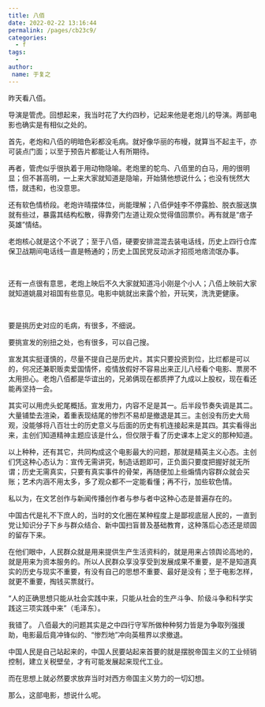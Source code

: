 ```yaml
---
title: 八佰
date: 2022-02-22 13:16:44
permalink: /pages/cb23c9/
categories:
  - f
tags:
  - 
author:
 name: 于复之
---
```

昨天看八佰。

 

导演是管虎。回想起来，我当时花了大约四秒，记起来他是老炮儿的导演。两部电影也确实是有相似之处的。

 

首先，老炮和八佰的明暗色彩都没毛病。就好像华丽的布幔，就算当不起主干，亦可装点门面；以至于预告片都能让人有所期待。

再者，管虎似乎很执着于用动物隐喻。老炮里的鸵鸟、八佰里的白马，用的很明显；但不甚高明，一上来大家就知道是隐喻，开始猜他想说什么；也没有恍然大悟，就违和，也没意思。

还有软色情桥段。老炮许晴摆体位，尚能理解；八佰伊娃李不停露脸、脱衣服送旗就有些过，暴露其结构松散，得靠旁门左道让观众觉得值回票价。再有就是“痞子英雄”情结。

老炮核心就是这个不说了；至于八佰，硬要安排混混去装电话线，历史上四行仓库保卫战期间电话线一直是畅通的；历史上国民党反动派才招揽地痞流氓办事。

​    

还有一点很有意思，老炮上映后不久大家就知道冯小刚是个小人；八佰上映前大家就知道姚晨对祖国有些意见。电影中姚就出来露个脸，开玩笑，洗洗更健康。

​    

要是挑历史对应的毛病，有很多，不细说。

要挑宣发的别扭之处，也有很多，可以自己搜。

宣发其实挺谨慎的，尽量不提自己是历史片。其实只要投资到位，比烂都是可以的，何况还兼职贩卖爱国情怀，疫情放假好不容易出来正儿八经看个电影、票房不太用担心。老炮八佰都是华谊出的，兄弟俩现在都质押了九成以上股权，现在看还能再坚持一会。

 

其实可以用虎头蛇尾概括。宣发用力，内容不足是其一。后半段节奏失调是其二。大量铺垫去渲染，着重表现结尾的惨烈不易却是撤退是其三。主创没有历史大局观，没能够将八百壮士的历史意义与后面的历史有机连接起来是其四。其实看得出来，主创们知道精神主题应该是什么，但仅限于看了历史课本上定义的那种知道。

 

以上种种，还有其它，共同构成这个电影最大的问题，那就是精英主义心态。主创们凭这种心态认为：宣传无需讲究，制造话题即可，正负面只要度把握好就无所谓；历史无需真实，只要有真实事件的骨架，再随便加上些煽情内容群众就会买账；艺术内涵不用太多，多了观众都不一定能看懂；再不行，加些软色情。

 

私以为，在文艺创作与新闻传播创作者与参与者中这种心态是普遍存在的。

中国古代是礼不下庶人的，当时的文化圈在某种程度上是鄙视底层人民的，一直到党让知识分子下乡与群众结合、新中国扫盲普及基础教育，这种落后心态还是顽固的留存下来。

在他们眼中，人民群众就是用来提供生产生活资料的，就是用来占领舆论高地的，就是用来为资本服务的。所以人民群众享没享受到发展成果不重要，是不是知道真实的历史与现实不重要，有没有自己的思想不重要、最好是没有；至于电影怎样，就更不重要，掏钱买票就行。

“人的正确思想只能从社会实践中来，只能从社会的生产斗争、阶级斗争和科学实践这三项实践中来”（毛泽东）。

 

我错了。
 八佰最大的问题其实是之中四行守军所做种种努力皆是为争取列强援助，电影最后竟冲锋似的、“惨烈地”冲向英租界以求撤退。


 中国人民是自己站起来的，中国人民要站起来首要的就是摆脱帝国主义的工业倾销控制，建立关税壁垒，才有可能发展起来现代工业。

 

而在思想上就必然要求放弃当时对西方帝国主义势力的一切幻想。


那么，这部电影，想说什么呢。